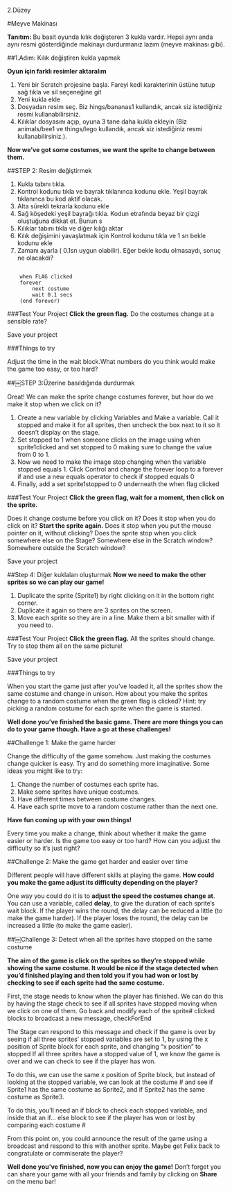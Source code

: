 2.Düzey

#Meyve Makinası

__Tanıtım:__
Bu basit oyunda kılık değişteren 3 kukla vardır. Hepsi aynı anda aynı resmi gösterdiğinde makinayı durdurmanız lazım (meyve makinası gibi).

##1.Adım: Kılık değiştiren kukla yapmak

__Oyun için farklı resimler aktaralım__

1. Yeni bir Scratch projesine başla. Fareyi kedi karakterinin üstüne tutup sağ tıkla ve sil seçeneğine git
2. Yeni kukla ekle
3. Dosyadan resim seç. Biz hings/bananas1 kullandık, ancak siz istediğiniz resmi kullanabilirsiniz.
4. Kılıklar dosyasını açıp, oyuna 3 tane daha kukla ekleyin
(Biz animals/bee1 ve things/lego kullandık, ancak siz istediğiniz resmi kullanabilirsiniz.).

__Now we’ve got some costumes, we want the sprite to change between them.__

##STEP 2: Resim değiştirmek

1. Kukla tabını tıkla.
2. Kontrol kodunu tıkla ve bayrak tıklanınca kodunu ekle. Yeşil bayrak tıklanınca bu kod aktif olacak.
3. Alta sürekli tekrarla kodunu ekle
4. Sağ köşedeki yeşil bayrağı tıkla. Kodun etrafında beyaz bir çizgi oluştuğuna dikkat et. Bunun s
5. Kılıklar tabını tıkla ve diğer kılığı aktar
6. Kılık değişimini yavaşlatmak için Kontrol kodunu tıkla ve 1 sn bekle kodunu ekle
7. Zamanı ayarla ( 0.1sn uygun olabilir). Eğer bekle kodu olmasaydı, sonuç ne olacakdı?
```scratch

	when FLAG clicked
	forever		
		next costume
		wait 0.1 secs
	(end forever)
```

###Test Your Project
__Click the green flag.__ 
Do the costumes change at a sensible rate?

Save your project

###Things to try

Adjust the time in the wait block.What numbers do you think would make the game too easy, or too hard?

##￼STEP 3:Üzerine basıldığında durdurmak

Great! We can make the sprite change costumes forever, but how do we make it stop when we click on it?

1. Create a new variable by clicking Variables and Make a variable. Call it stopped and make it for all sprites, then uncheck the box next to it so it doesn’t display on the stage.
2. Set stopped to 1 when someone clicks on the image using
when sprite1clicked and set stopped to 0 making sure to change the value from 0 to 1.
3. Now we need to make the image stop changing when the variable stopped equals 1. Click Control and change the forever loop to a forever if and use a new equals operator to check if stopped equals 0
4. Finally, add a set sprite1stopped to 0 underneath the when flag clicked

###Test Your Project
__Click the green flag, wait for a moment, then click on the sprite.__ 

Does it change costume before you click on it? 
Does it stop when you do click on it?
__Start the sprite again.__ Does it stop when you put the mouse pointer on it, without clicking? Does the sprite stop when you click somewhere else on the Stage? Somewhere else in the Scratch window? Somewhere outside the Scratch window?

Save your project

##Step 4: Diğer kuklaları oluşturmak
__Now we need to make the other sprites so we can play our game!__

1. Duplicate the sprite (Sprite1) by right clicking on it in the bottom right corner.
2. Duplicate it again so there are 3 sprites on the screen.
3. Move each sprite so they are in a line. Make them a bit smaller with if you need to.

###Test Your Project
__Click the green flag.__ All the sprites should change. Try to stop them all on the same picture!

Save your project

###Things to try

When you start the game just after you’ve loaded it, all the sprites show the same costume and change in unison. How about you make the sprites change to a random costume when the green flag is clicked?
Hint: try picking a random costume for each sprite when the game is started.

__Well done you’ve finished the basic game. There are more things you can do to your game though. Have a go at these challenges!__


##Challenge 1: Make the game harder

Change the difficulty of the game somehow. Just making the costumes change quicker is easy. Try and do something more imaginative. Some ideas you might like to try:

1. Change the number of costumes each sprite has.
2. Make some sprites have unique costumes.
3. Have different times between costume changes.
4. Have each sprite move to a random costume rather than the next one. 

__Have fun coming up with your own things!__

Every time you make a change, think about whether it make the game easier or harder. Is the game too easy or too hard? How can you adjust the difficulty so it’s just right?


##Challenge 2: Make the game get harder and easier over time

Different people will have different skills at playing the game. __How could you make the game adjust its difficulty depending on the player?__

One way you could do it is to __adjust the speed the costumes change at__. You can use a variable, called __delay__, to give the duration of each sprite’s wait block. If the player wins the round, the delay can be reduced a little (to make the game harder). If the player loses the round, the delay can be increased a little (to make the game easier).

##￼Challenge 3: Detect when all the sprites have stopped on the same costume

__The aim of the game is click on the sprites so they’re stopped while showing the same costume. It would be nice if the stage detected when you’d finished playing and then told you if you had won or lost by checking to see if each sprite had the same costume.__

First, the stage needs to know when the player has finished. We can do this by having the stage check to see if all sprites have stopped moving when we click on one of them. Go back and modify each of the sprite# clicked blocks to broadcast a new message, checkForEnd

The Stage can respond to this message and check if the game is over by seeing if all three sprites’ stopped variables are set to 1, by using the x position of Sprite block for each sprite, and changing “x position” to stopped If all three sprites have a stopped value of 1, we know the game is over and we can check to see if the player has won.

To do this, we can use the same x position of Sprite block, but instead of looking at the stopped variable, we can look at the costume # and see if Sprite1 has the same costume as Sprite2, and if Sprite2 has the same costume as Sprite3.

To do this, you’ll need an if block to check each stopped variable, and inside that an if... else block to see if the player has won or lost by comparing each
costume #

From this point on, you could announce the result of the game using a broadcast and respond to this with another sprite. Maybe get Felix back to congratulate or commiserate the player?


__Well done you’ve finished, now you can enjoy the game!__
Don’t forget you can share your game with all your friends and family by clicking on __Share__ on the menu bar!
